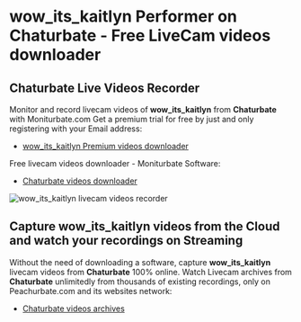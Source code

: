 # wow_its_kaitlyn Performer on Chaturbate - Free LiveCam videos downloader

## Chaturbate Live Videos Recorder

Monitor and record livecam videos of **wow_its_kaitlyn** from **Chaturbate** with Moniturbate.com
Get a premium trial for free by just and only registering with your Email address:
* [wow_its_kaitlyn Premium videos downloader](https://moniturbate.com/request-demo-licence-key.html)

Free livecam videos downloader - Moniturbate Software:
* [Chaturbate videos downloader](https://moniturbate.com/moniturbate-download-software.html)

![wow_its_kaitlyn livecam videos recorder](https://peachurnet.com/templates/moniturbate-software.png)


## Capture wow_its_kaitlyn videos from the Cloud and watch your recordings on Streaming

Without the need of downloading a software, capture **wow_its_kaitlyn** livecam videos from **Chaturbate** 100% online.
Watch Livecam archives from **Chaturbate** unlimitedly from thousands of existing recordings, only on Peachurbate.com and its websites network:
* [Chaturbate videos archives](https://peachurnet.com/)